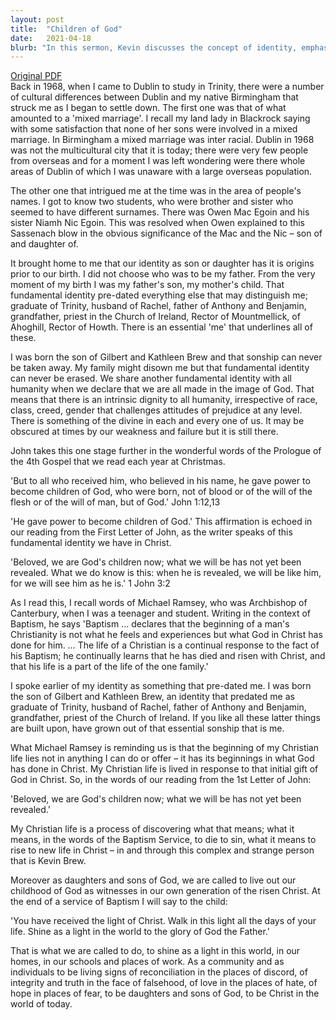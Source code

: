 ```yaml
---
layout: post
title:  "Children of God"
date:   2021-04-18
blurb: "In this sermon, Kevin discusses the concept of identity, emphasizing the fundamental identity we all share as children of God. He explores the idea that our Christian life is a response to what God has done for us in Christ. He encourages us to live out our identity as God's children by being living signs of reconciliation, integrity, truth, love, and hope."
---
```

[Original PDF](/assets/pdf/3ofeaster2021.pdf)    
Back in 1968, when I came to Dublin to study in Trinity, there were a number of cultural differences between Dublin and my native Birmingham that struck me as I began to settle down. The first one was that of what amounted to a 'mixed marriage'. I recall my land lady in Blackrock saying with some satisfaction that none of her sons were involved in a mixed marriage. In Birmingham a mixed marriage was inter racial. Dublin in 1968 was not the multicultural city that it is today; there were very few people from overseas and for a moment I was left wondering were there whole areas of Dublin of which I was unaware with a large overseas population.

The other one that intrigued me at the time was in the area of people's names. I got to know two students, who were brother and sister who seemed to have different surnames. There was Owen Mac Egoin and his sister Niamh Nic Egoin. This was resolved when Owen explained to this Sassenach blow in the obvious significance of the Mac and the Nic – son of and daughter of.

It brought home to me that our identity as son or daughter has it is origins prior to our birth. I did not choose who was to be my father. From the very moment of my birth I was my father's son, my mother's child. That fundamental identity pre-dated everything else that may distinguish me; graduate of Trinity, husband of Rachel, father of Anthony and Benjamin, grandfather, priest in the Church of Ireland, Rector of Mountmellick, of Ahoghill, Rector of Howth. There is an essential 'me' that underlines all of these.

I was born the son of Gilbert and Kathleen Brew and that sonship can never be taken away. My family might disown me but that fundamental identity can never be erased. We share another fundamental identity with all humanity when we declare that we are all made in the image of God. That means that there is an intrinsic dignity to all humanity, irrespective of race, class, creed, gender that challenges attitudes of prejudice at any level. There is something of the divine in each and every one of us. It may be obscured at times by our weakness and failure but it is still there.

John takes this one stage further in the wonderful words of the Prologue of the 4th Gospel that we read each year at Christmas.

'But to all who received him, who believed in his name, he gave power to become children of God, who were born, not of blood or of the will of the flesh or of the will of man, but of God.' John 1:12,13

'He gave power to become children of God.' This affirmation is echoed in our reading from the First Letter of John, as the writer speaks of this fundamental identity we have in Christ.

'Beloved, we are God's children now; what we will be has not yet been revealed. What we do know is this: when he is revealed, we will be like him, for we will see him as he is.' 1 John 3:2

As I read this, I recall words of Michael Ramsey, who was Archbishop of Canterbury, when I was a teenager and student. Writing in the context of Baptism, he says 'Baptism … declares that the beginning of a man's Christianity is not what he feels and experiences but what God in Christ has done for him. … The life of a Christian is a continual response to the fact of his Baptism; he continually learns that he has died and risen with Christ, and that his life is a part of the life of the one family.'

I spoke earlier of my identity as something that pre-dated me. I was born the son of Gilbert and Kathleen Brew, an identity that predated me as graduate of Trinity, husband of Rachel, father of Anthony and Benjamin, grandfather, priest of the Church of Ireland. If you like all these latter things are built upon, have grown out of that essential sonship that is me.

What Michael Ramsey is reminding us is that the beginning of my Christian life lies not in anything I can do or offer – it has its beginnings in what God has done in Christ. My Christian life is lived in response to that initial gift of God in Christ. So, in the words of our reading from the 1st Letter of John:

'Beloved, we are God's children now; what we will be has not yet been revealed.'

My Christian life is a process of discovering what that means; what it means, in the words of the Baptism Service, to die to sin, what it means to rise to new life in Christ – in and through this complex and strange person that is Kevin Brew.

Moreover as daughters and sons of God, we are called to live out our childhood of God as witnesses in our own generation of the risen Christ. At the end of a service of Baptism I will say to the child:

'You have received the light of Christ. Walk in this light all the days of your life. Shine as a light in the world to the glory of God the Father.'

That is what we are called to do, to shine as a light in this world, in our homes, in our schools and places of work. As a community and as individuals to be living signs of reconciliation in the places of discord, of integrity and truth in the face of falsehood, of love in the places of hate, of hope in places of fear, to be daughters and sons of God, to be Christ in the world of today.

